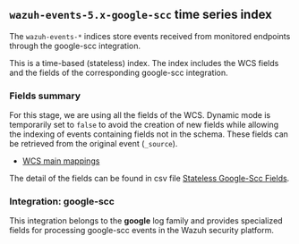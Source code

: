 ## `wazuh-events-5.x-google-scc` time series index

The `wazuh-events-*` indices store events received from monitored endpoints through the google-scc integration.

This is a time-based (stateless) index. The index includes the WCS fields and the fields of the corresponding google-scc integration.

### Fields summary

For this stage, we are using all the fields of the WCS. Dynamic mode is temporarily set to `false` to avoid the creation of new fields while allowing the indexing of events containing fields not in the schema. These fields can be retrieved from the original event (`_source`).

- [WCS main mappings](../../stateless/docs/fields.csv)

The detail of the fields can be found in csv file [Stateless Google-Scc Fields](fields.csv).

### Integration: google-scc

This integration belongs to the **google** log family and provides specialized fields for processing google-scc events in the Wazuh security platform.
